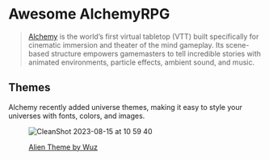 # Awesome AlchemyRPG

> [Alchemy](https://alchemyrpg.com/) is the world’s first virtual tabletop (VTT) built specifically for cinematic immersion and theater of the mind gameplay.
> Its scene-based structure empowers gamemasters to tell incredible stories with animated environments, particle effects, ambient sound, and music.

## Themes

Alchemy recently added universe themes, making it easy to style your universes with fonts, colors, and images.

<figure>
  
![CleanShot 2023-08-15 at 10 59 40](https://github.com/wuz/awesome-alchemyrpg/assets/2363236/4d2e4fa0-10ba-4a70-b2b1-d1e8b1f524f0)
<figcaption>

  [Alien Theme by Wuz](themes/alien-theme.json)
</figcaption>
</figure>
